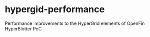 # hypergid-performance
Performance improvements to the HyperGrid elements of OpenFin HyperBlotter PoC
